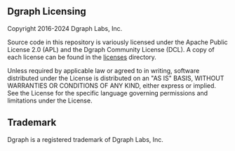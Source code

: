 ## Dgraph Licensing

Copyright 2016-2024 Dgraph Labs, Inc.

Source code in this repository is variously licensed under the Apache Public
License 2.0 (APL) and the Dgraph Community License (DCL). A copy of each license
can be found in the [licenses](./licenses) directory.

Unless required by applicable law or agreed to in writing, software distributed
under the License is distributed on an "AS IS" BASIS, WITHOUT WARRANTIES OR
CONDITIONS OF ANY KIND, either express or implied.  See the License for the
specific language governing permissions and limitations under the License.

## Trademark

Dgraph is a registered trademark of Dgraph Labs, Inc.
